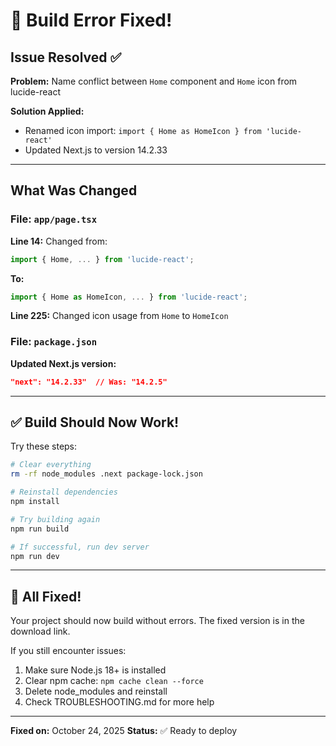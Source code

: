 # 🔧 Build Error Fixed!

## Issue Resolved ✅

**Problem:** Name conflict between `Home` component and `Home` icon from lucide-react

**Solution Applied:**
- Renamed icon import: `import { Home as HomeIcon } from 'lucide-react'`
- Updated Next.js to version 14.2.33

---

## What Was Changed

### File: `app/page.tsx`

**Line 14:** Changed from:
```typescript
import { Home, ... } from 'lucide-react';
```

**To:**
```typescript
import { Home as HomeIcon, ... } from 'lucide-react';
```

**Line 225:** Changed icon usage from `Home` to `HomeIcon`

### File: `package.json`

**Updated Next.js version:**
```json
"next": "14.2.33"  // Was: "14.2.5"
```

---

## ✅ Build Should Now Work!

Try these steps:

```bash
# Clear everything
rm -rf node_modules .next package-lock.json

# Reinstall dependencies
npm install

# Try building again
npm run build

# If successful, run dev server
npm run dev
```

---

## 🎉 All Fixed!

Your project should now build without errors. The fixed version is in the download link.

If you still encounter issues:
1. Make sure Node.js 18+ is installed
2. Clear npm cache: `npm cache clean --force`
3. Delete node_modules and reinstall
4. Check TROUBLESHOOTING.md for more help

---

**Fixed on:** October 24, 2025
**Status:** ✅ Ready to deploy
